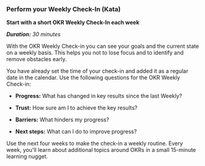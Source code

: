 ### Perform your Weekly Check-In (Kata)

**Start with a short OKR Weekly Check-In each week**

_**Duration:** 30 minutes_

With the OKR Weekly Check-in you can see your goals and the current
state on a weekly basis. This helps you not to lose focus and to identify and remove obstacles early.

You have already set the time of your check-in and added it as a regular date
in the calendar. Use the following questions for the OKR Weekly Check-in:

-   **Progress:** What has changed in key results since the last Weekly?

-   **Trust:** How sure am I to achieve the key results?

-   **Barriers:** What hinders my progress?

-   **Next steps:** What can I do to improve progress?

Use the next four weeks to make the check-in a weekly routine. Every week,
you\'ll learn about additional topics around OKRs in a small 15-minute
learning nugget.

